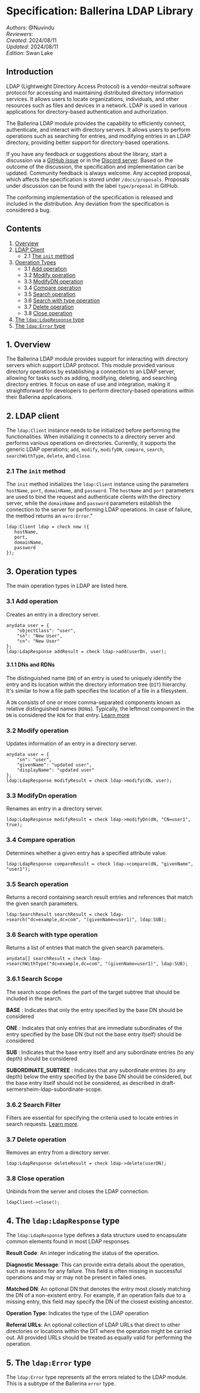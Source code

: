 # Specification: Ballerina LDAP Library

_Authors_: @Nuvindu \
_Reviewers_:  \
_Created_: 2024/08/11 \
_Updated_: 2024/08/11 \
_Edition_: Swan Lake

## Introduction

LDAP (Lightweight Directory Access Protocol) is a vendor-neutral software protocol for accessing and maintaining distributed directory information services. It allows users to locate organizations, individuals, and other resources such as files and devices in a network. LDAP is used in various applications for directory-based authentication and authorization.

The Ballerina LDAP module provides the capability to efficiently connect, authenticate, and interact with directory servers. It allows users to perform operations such as searching for entries, and modifying entries in an LDAP directory, providing better support for directory-based operations.

If you have any feedback or suggestions about the library, start a discussion via a [GitHub issue](https://github.com/ballerina-platform/ballerina-library/issues) or in the [Discord server](https://discord.gg/ballerinalang). Based on the outcome of the discussion, the specification and implementation can be updated. Community feedback is always welcome. Any accepted proposal, which affects the specification is stored under `/docs/proposals`. Proposals under discussion can be found with the label `type/proposal` in GitHub.

The conforming implementation of the specification is released and included in the distribution. Any deviation from the specification is considered a bug.

## Contents

1. [Overview](#1-overview)
2. [LDAP Client](#2-ldap-client)
    * 2.1 [The `init` method](#21-the-init-method)
3. [Operation Types](#3-operation-types)
    * 3.1 [Add operation](#31-add-operation)
    * 3.2 [Modify operation](#32-modify-operation)
    * 3.3 [ModifyDN operation](#33-modifydn-operation)
    * 3.4 [Compare operation](#34-compare-operation)
    * 3.5 [Search operation](#35-search-operation)
    * 3.6 [Search with type operation](#36-search-with-type-operation)
    * 3.7 [Delete operation](#37-delete-operation)
    * 3.8 [Close operation](#38-close-operation)
4. [The `ldap:LdapResponse` type](#4-the-ldapldapresponse-type)
5. [The `ldap:Error` type](#5-the-ldaperror-type)

## 1. Overview

The Ballerina LDAP module provides support for interacting with directory servers which support LDAP protocol. This module provided various directory operations by establishing a connection to an LDAP server, allowing for tasks such as adding, modifying, deleting, and searching directory entries. It focus on ease of use and integration, making it straightforward for developers to perform directory-based operations within their Ballerina applications.

## 2. LDAP client

The `ldap:Client` instance needs to be initialized before performing the functionalities. When initializing it connects to a directory server and performs various operations on directories. Currently, it supports the generic LDAP operations; `add`, `modify`, `modifyDN`, `compare`, `search`, `searchWithType`, `delete`, and `close`.

### 2.1 The `init` method

The `init` method initializes the `ldap:Client` instance using the parameters `hostName`, `port`, `domainName`, and `password`. The `hostName` and `port` parameters are used to bind the request and authenticate clients with the directory server, while the `domainName` and `password` parameters establish the connection to the server for performing LDAP operations. In case of failure, the method returns an `avro:Error`."

```ballerina
ldap:Client ldap = check new ({
   hostName,
   port,
   domainName,
   password
});
```

## 3. Operation types

The main operation types in LDAP are listed here.

### 3.1 Add operation

Creates an entry in a directory server.

```ballerina
anydata user = {
    "objectClass": "user",
    "sn": "New User",
    "cn": "New User"
};
ldap:LdapResponse addResult = check ldap->add(userDn, user);
```

#### 3.1.1 DNs and RDNs

The distinguished name (`DN`) of an entry is used to uniquely identify the entry and its location within the directory information tree (`DIT`) hierarchy. It's similar to how a file path specifies the location of a file in a filesystem.

A `DN` consists of one or more comma-separated components known as relative distinguished names (`RDN`s). Typically, the leftmost component in the `DN` is considered the `RDN` for that entry. [Learn more](https://ldap.com/ldap-dns-and-rdns/)

### 3.2 Modify operation

Updates information of an entry in a directory server.

```ballerina
anydata user = {
    "sn": "user",
    "givenName": "updated user",
    "displayName": "updated user"
};
ldap:LdapResponse modifyResult = check ldap->modify(dN, user);
```

### 3.3 ModifyDn operation

Renames an entry in a directory server.

```ballerina
ldap:LdapResponse modifyResult = check ldap->modifyDn(dN, "CN=user1", true);
```

### 3.4 Compare operation

Determines whether a given entry has a specified attribute value.

```ballerina
ldap:LdapResponse compareResult = check ldap->compare(dN, "givenName", "user1");
```

### 3.5 Search operation

Returns a record containing search result entries and references that match the given search parameters.

```ballerina
ldap:SearchResult searchResult = check ldap->search("dc=example,dc=com", "(givenName=user1)", ldap:SUB);
```

### 3.6 Search with type operation

Returns a list of entries that match the given search parameters.

```ballerina
anydata[] searchResult = check ldap->searchWithType("dc=example,dc=com", "(givenName=user1)", ldap:SUB);
```

### 3.6.1 Search Scope

The search scope defines the part of the target subtree that should be included in the search.

**BASE** : Indicates that only the entry specified by the base DN should be considered

**ONE** : Indicates that only entries that are immediate subordinates of the entry specified by the base DN (but not the base entry itself) should be considered

**SUB** : Indicates that the base entry itself and any subordinate entries (to any depth) should be considered

**SUBORDINATE_SUBTREE** : Indicates that any subordinate entries (to any depth) below the entry specified by the base DN should be considered, but the base entry itself should not be considered, as described in draft-sermersheim-ldap-subordinate-scope.

### 3.6.2 Search Filter

Filters are essential for specifying the criteria used to locate entries in search requests. [Learn more](https://ldap.com/ldap-filters/).

### 3.7 Delete operation

Removes an entry from a directory server.

```ballerina
ldap:LdapResponse deleteResult = check ldap->delete(userDN);
```

### 3.8 Close operation

Unbinds from the server and closes the LDAP connection.

```ballerina
ldapClient->close();
```

## 4. The `ldap:LdapResponse` type

The `ldap:LdapResponse` type defines a data structure used to encapsulate common elements found in most LDAP responses.

**Result Code**: An integer indicating the status of the operation.

**Diagnostic Message**: This can provide extra details about the operation, such as reasons for any failure. This field is often missing in successful operations and may or may not be present in failed ones.

**Matched DN**: An optional DN that denotes the entry most closely matching the DN of a non-existent entry. For example, if an operation fails due to a missing entry, this field may specify the DN of the closest existing ancestor.

**Operation Type**: Indicates the type of the LDAP operation

**Referral URLs**: An optional collection of LDAP URLs that direct to other directories or locations within the DIT where the operation might be carried out. All provided URLs should be treated as equally valid for performing the operation.

## 5. The `ldap:Error` type

The `ldap:Error` type represents all the errors related to the LDAP module. This is a subtype of the Ballerina `error` type.
